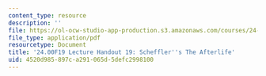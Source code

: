 ```yaml
---
content_type: resource
description: ''
file: https://ol-ocw-studio-app-production.s3.amazonaws.com/courses/24-00-problems-of-philosophy-fall-2019/4520d985897ca291065d5defc2998100_MIT24_00F19_lecturehandout19.pdf
file_type: application/pdf
resourcetype: Document
title: '24.00F19 Lecture Handout 19: Scheffler''s The Afterlife'
uid: 4520d985-897c-a291-065d-5defc2998100
---
```


